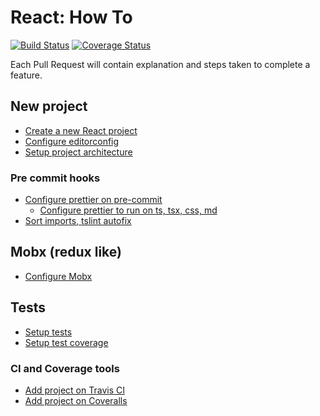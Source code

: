 # React: How To

[![Build Status](https://travis-ci.org/brunolm/react-how-to.svg?branch=master)](https://travis-ci.org/brunolm/react-how-to)
[![Coverage Status](https://coveralls.io/repos/github/brunolm/react-how-to/badge.svg?branch=master)](https://coveralls.io/github/brunolm/react-how-to?branch=master)

Each Pull Request will contain explanation and steps taken to complete a feature.

## New project

- [Create a new React project](https://github.com/brunolm/react-how-to/commit/823bbc7b6b76b35b94bf9d49a90fc9c9763023b2)
- [Configure editorconfig](https://github.com/brunolm/react-how-to/pull/3)
- [Setup project architecture](https://github.com/brunolm/react-how-to/pull/11)

### Pre commit hooks

- [Configure prettier on pre-commit](https://github.com/brunolm/react-how-to/pull/12)
  - [Configure prettier to run on ts, tsx, css, md](https://github.com/brunolm/react-how-to/pull/15)
- [Sort imports, tslint autofix](https://github.com/brunolm/react-how-to/pull/16)

## Mobx (redux like)

- [Configure Mobx](https://github.com/brunolm/react-how-to/pull/13)

## Tests

- [Setup tests](https://github.com/brunolm/react-how-to/pull/1)
- [Setup test coverage](https://github.com/brunolm/react-how-to/pull/5)

### CI and Coverage tools

- [Add project on Travis CI](https://github.com/brunolm/react-how-to/pull/2)
- [Add project on Coveralls](https://github.com/brunolm/react-how-to/pull/8)
